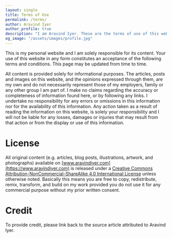 ```yaml
---
layout: single
title: Terms of Use
permalink: /terms/
author: Aravind Iyer
author_profile: true
description: "I am Aravind Iyer. These are the terms of use of this website."
og_image: "/assets/images/profile.jpg"
---
```

This is my personal website and I am solely responsible for its content. Your use of this website in any form constitutes an acceptance of the following terms and conditions. This page may be updated from time to time.

All content is provided solely for informational purposes. The articles, posts and images on this website, and the opinions expressed through them, are my own and do not necessarily represent those of my employers, family or any other group I am part of. I make no claims regarding the accuracy or completeness of information found here, or by following any links. I undertake no responsibility for any errors or omissions in this information nor for the availability of this information. Any action taken as a result of reading the information on this website, is solely your responsibility and I will not be liable for any losses, damages or injuries that may result from that action or from the display or use of this information.

# License
All original content (e.g. articles, blog posts, illustrations, artwork, and photographs) available on [www.aravindiyer.com](https://www.aravindiyer.com) is released under a [Creative Commons Attribution-NonCommercial-ShareAlike 4.0 International License](http://creativecommons.org/licenses/by-nc-sa/4.0/) unless otherwise noted. Basically this means you are free to copy, redistribute, remix, transform, and build on my work provided you do not use it for any commercial purpose without my prior written consent.

# Credit
To provide credit, please link back to the source article attributed to Aravind Iyer.

